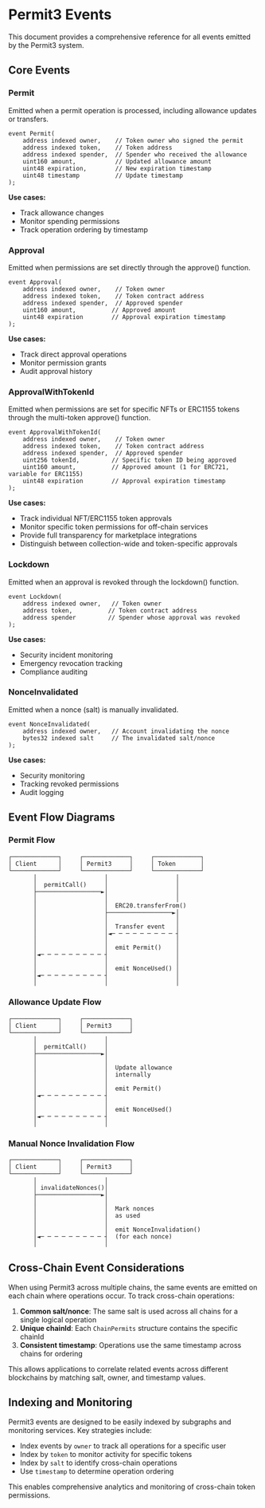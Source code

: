 <a id="events-top"></a>
# Permit3 Events 


This document provides a comprehensive reference for all events emitted by the Permit3 system.

<a id="core-events"></a>
## Core Events

<a id="permit"></a>
### Permit

Emitted when a permit operation is processed, including allowance updates or transfers.

```solidity
event Permit(
    address indexed owner,    // Token owner who signed the permit
    address indexed token,    // Token address
    address indexed spender,  // Spender who received the allowance
    uint160 amount,           // Updated allowance amount
    uint48 expiration,        // New expiration timestamp
    uint48 timestamp          // Update timestamp
);
```

**Use cases:**
- Track allowance changes
- Monitor spending permissions
- Track operation ordering by timestamp

### Approval

Emitted when permissions are set directly through the approve() function.

```solidity
event Approval(
    address indexed owner,    // Token owner
    address indexed token,    // Token contract address
    address indexed spender,  // Approved spender
    uint160 amount,          // Approved amount
    uint48 expiration        // Approval expiration timestamp
);
```

**Use cases:**
- Track direct approval operations
- Monitor permission grants
- Audit approval history

### ApprovalWithTokenId

Emitted when permissions are set for specific NFTs or ERC1155 tokens through the multi-token approve() function.

```solidity
event ApprovalWithTokenId(
    address indexed owner,    // Token owner
    address indexed token,    // Token contract address
    address indexed spender,  // Approved spender
    uint256 tokenId,         // Specific token ID being approved
    uint160 amount,          // Approved amount (1 for ERC721, variable for ERC1155)
    uint48 expiration        // Approval expiration timestamp
);
```

**Use cases:**
- Track individual NFT/ERC1155 token approvals
- Monitor specific token permissions for off-chain services
- Provide full transparency for marketplace integrations
- Distinguish between collection-wide and token-specific approvals

### Lockdown

Emitted when an approval is revoked through the lockdown() function.

```solidity
event Lockdown(
    address indexed owner,   // Token owner
    address token,          // Token contract address
    address spender         // Spender whose approval was revoked
);
```

**Use cases:**
- Security incident monitoring
- Emergency revocation tracking
- Compliance auditing

<a id="nonceinvalidation"></a>
### NonceInvalidated

Emitted when a nonce (salt) is manually invalidated.

```solidity
event NonceInvalidated(
    address indexed owner,   // Account invalidating the nonce
    bytes32 indexed salt     // The invalidated salt/nonce
);
```

**Use cases:**
- Security monitoring
- Tracking revoked permissions
- Audit logging


<a id="event-flow-diagrams"></a>
## Event Flow Diagrams

### Permit Flow

```
┌─────────────┐     ┌─────────────┐     ┌─────────────┐
│ Client      │     │ Permit3     │     │ Token       │
└─────────────┘     └─────────────┘     └─────────────┘
       │                   │                   │
       │  permitCall()     │                   │
       ├──────────────────►│                   │
       │                   │                   │
       │                   │  ERC20.transferFrom()
       │                   ├──────────────────►│
       │                   │                   │
       │                   │  Transfer event   │
       │                   │◄─ ─ ─ ─ ─ ─ ─ ─ ─ ┤
       │                   │                   │
       │                   │  emit Permit()    │
       │◄─ ─ ─ ─ ─ ─ ─ ─ ─ ┤                   │
       │                   │                   │
       │                   │  emit NonceUsed() │
       │◄─ ─ ─ ─ ─ ─ ─ ─ ─ ┤                   │
       │                   │                   │
```

### Allowance Update Flow

```
┌─────────────┐     ┌─────────────┐
│ Client      │     │ Permit3     │
└─────────────┘     └─────────────┘
       │                   │
       │  permitCall()     │
       ├──────────────────►│
       │                   │
       │                   │  Update allowance
       │                   │  internally
       │                   │
       │                   │  emit Permit()
       │◄─ ─ ─ ─ ─ ─ ─ ─ ─ ┤
       │                   │
       │                   │  emit NonceUsed()
       │◄─ ─ ─ ─ ─ ─ ─ ─ ─ ┤
       │                   │
```

### Manual Nonce Invalidation Flow

```
┌─────────────┐     ┌─────────────┐
│ Client      │     │ Permit3     │
└─────────────┘     └─────────────┘
       │                   │
       │ invalidateNonces()│
       ├──────────────────►│
       │                   │
       │                   │  Mark nonces
       │                   │  as used
       │                   │
       │                   │  emit NonceInvalidation()
       │◄─ ─ ─ ─ ─ ─ ─ ─ ─ ┤  (for each nonce)
       │                   │
```

<a id="cross-chain-event-considerations"></a>
## Cross-Chain Event Considerations

When using Permit3 across multiple chains, the same events are emitted on each chain where operations occur. To track cross-chain operations:

1. **Common salt/nonce**: The same salt is used across all chains for a single logical operation
2. **Unique chainId**: Each `ChainPermits` structure contains the specific chainId
3. **Consistent timestamp**: Operations use the same timestamp across chains for ordering

This allows applications to correlate related events across different blockchains by matching salt, owner, and timestamp values.

<a id="indexing-and-monitoring"></a>
## Indexing and Monitoring

Permit3 events are designed to be easily indexed by subgraphs and monitoring services. Key strategies include:

- Index events by `owner` to track all operations for a specific user
- Index by `token` to monitor activity for specific tokens
- Index by `salt` to identify cross-chain operations
- Use `timestamp` to determine operation ordering

This enables comprehensive analytics and monitoring of cross-chain token permissions.